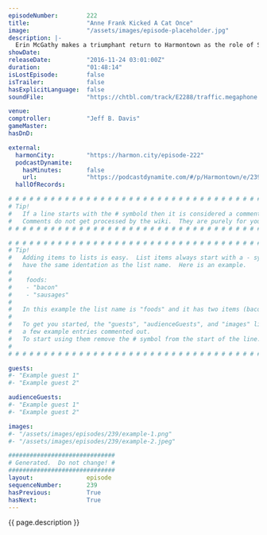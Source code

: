 ```yaml
---
episodeNumber:        222
title:                "Anne Frank Kicked A Cat Once"
image:                "/assets/images/episode-placeholder.jpg"
description: |-
  Erin McGathy makes a triumphant return to Harmontown as the role of Spencer and brings the sounded of 20 sided die back to Harmontown! Bonus track: an all new song originally made for Harmontown by Colleen Green!
showDate:             
releaseDate:          "2016-11-24 03:01:00Z"
duration:             "01:48:14"
isLostEpisode:        false
isTrailer:            false
hasExplicitLanguage:  false
soundFile:            "https://chtbl.com/track/E2288/traffic.megaphone.fm/STA9729988647.mp3?updated=1596672956"

venue:                
comptroller:          "Jeff B. Davis"
gameMaster:           
hasDnD:               

external:
  harmonCity:         "https://harmon.city/episode-222"
  podcastDynamite:
    hasMinutes:       false
    url:              "https://podcastdynamite.com/#/p/Harmontown/e/239/222"
  hallOfRecords:      

# # # # # # # # # # # # # # # # # # # # # # # # # # # # # # # # # # # # # # # # # # # # #
# Tip!
#   If a line starts with the # symbold then it is considered a comment.
#   Comments do not get processed by the wiki.  They are purely for your information.
# # # # # # # # # # # # # # # # # # # # # # # # # # # # # # # # # # # # # # # # # # # # #

# # # # # # # # # # # # # # # # # # # # # # # # # # # # # # # # # # # # # # # # # # # # #
# Tip!
#   Adding items to lists is easy.  List items always start with a - symbol and have
#   have the same identation as the list name.  Here is an example.
#
#    foods:
#    - "bacon"
#    - "sausages"
#
#   In this example the list name is "foods" and it has two items (bacon, and sausages).
#
#   To get you started, the "guests", "audienceGuests", and "images" lists below have
#   a few example entries commented out.
#   To start using them remove the # symbol from the start of the line.
#
# # # # # # # # # # # # # # # # # # # # # # # # # # # # # # # # # # # # # # # # # # # # #

guests:
#- "Example guest 1"
#- "Example guest 2"

audienceGuests:
#- "Example guest 1"
#- "Example guest 2"

images:
#- "/assets/images/episodes/239/example-1.png"
#- "/assets/images/episodes/239/example-2.jpeg"

##############################
# Generated.  Do not change! #
##############################
layout:               episode
sequenceNumber:       239
hasPrevious:          True
hasNext:              True
---
```


<!-- The episode description will be rendered here -->
{{ page.description }}

<!-- Add your content BELOW here -->
<!-- vvvvvvvvvvvvvvvvvvvvvvvvvvv -->




<!-- ^^^^^^^^^^^^^^^^^^^^^^^^^^^ -->
<!-- Add your content ABOVE here -->

<!-- The episode gallery will be rendered here -->
